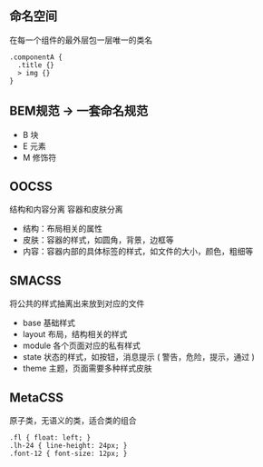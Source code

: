 ## 命名空间
在每一个组件的最外层包一层唯一的类名
```
.componentA {
  .title {}
  > img {}
}
```

## BEM规范 -> 一套命名规范
- B 块
- E 元素
- M 修饰符

## OOCSS
结构和内容分离 容器和皮肤分离
- 结构：布局相关的属性
- 皮肤：容器的样式，如圆角，背景，边框等
- 内容：容器内部的具体标签的样式，如文件的大小，颜色，粗细等

## SMACSS
将公共的样式抽离出来放到对应的文件
- base 基础样式
- layout 布局，结构相关的样式
- module 各个页面对应的私有样式
- state 状态的样式，如按钮，消息提示 ( 警告，危险，提示，通过 )
- theme 主题，页面需要多种样式皮肤

## MetaCSS
原子类，无语义的类，适合类的组合
```
.fl { float: left; }
.lh-24 { line-height: 24px; }
.font-12 { font-size: 12px; }
```